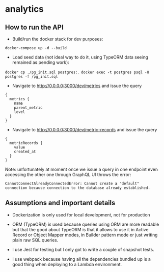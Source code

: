 # analytics

## How to run the API

- Build/run the docker stack for dev purposes:

`docker-compose up -d --build`

- Load seed data (not ideal way to do it, using TypeORM data seeing remained as pending work):

`docker cp ./pg_init.sql postgres:.`
`docker exec -t postgres psql -U postgres -f /pg_init.sql`

- Navigate to http://0.0.0.0:3000/dev/metrics and issue the query


```
{
  metrics {
    name
    parent_metric
    level
  }
}
```

- Navigate to http://0.0.0.0:3000/dev/metric-records and issue the query

```
{
  metricRecords {
    value
    created_at
  }
}
```

Note: unfortunately at moment once we issue a query in one endpoint even accessing the other one through GraphQL UI throws the error:

`CannotConnectAlreadyConnectedError: Cannot create a "default" connection because connection to the database already established.`

## Assumptions and important details

- Dockerization is only used for local development, not for production

- ORM (TypeORM) is used because queries using ORM are more readable but that the good about TypeORM is that it allows to use it in Active Record or Object Mapper modes, in Builder pattern mode or just writing plain raw SQL queries.

- I use Jest for testing but I only got to write a couple of snapshot tests.

- I use webpack because having all the dependencies bundled up is a good thing when deploying to a Lambda environment.
